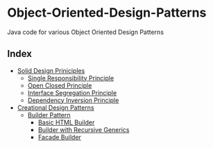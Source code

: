 # Object-Oriented-Design-Patterns
Java code for various Object Oriented Design Patterns

## Index

* [Solid Design Priniciples](https://github.com/varunu28/Object-Oriented-Design-Patterns/tree/master/src/solid)
    * [Single Responsibility Principle](https://github.com/varunu28/Object-Oriented-Design-Patterns/tree/master/src/solid/srp)
    * [Open Closed Principle](https://github.com/varunu28/Object-Oriented-Design-Patterns/tree/master/src/solid/ocp)
    * [Interface Segregation Principle](https://github.com/varunu28/Object-Oriented-Design-Patterns/tree/master/src/solid/isp)
    * [Dependency Inversion Principle](https://github.com/varunu28/Object-Oriented-Design-Patterns/tree/master/src/solid/dip)
* [Creational Design Patterns]()
    * [Builder Pattern](https://github.com/varunu28/Object-Oriented-Design-Patterns/tree/master/src/creational/builder)
        * [Basic HTML Builder](https://github.com/varunu28/Object-Oriented-Design-Patterns/tree/master/src/creational/builder/htmlbuilder)
        * [Builder with Recursive Generics](https://github.com/varunu28/Object-Oriented-Design-Patterns/tree/master/src/creational/builder/recursivegenerics)
        * [Facade Builder](https://github.com/varunu28/Object-Oriented-Design-Patterns/tree/master/src/creational/builder/facadebuilder)